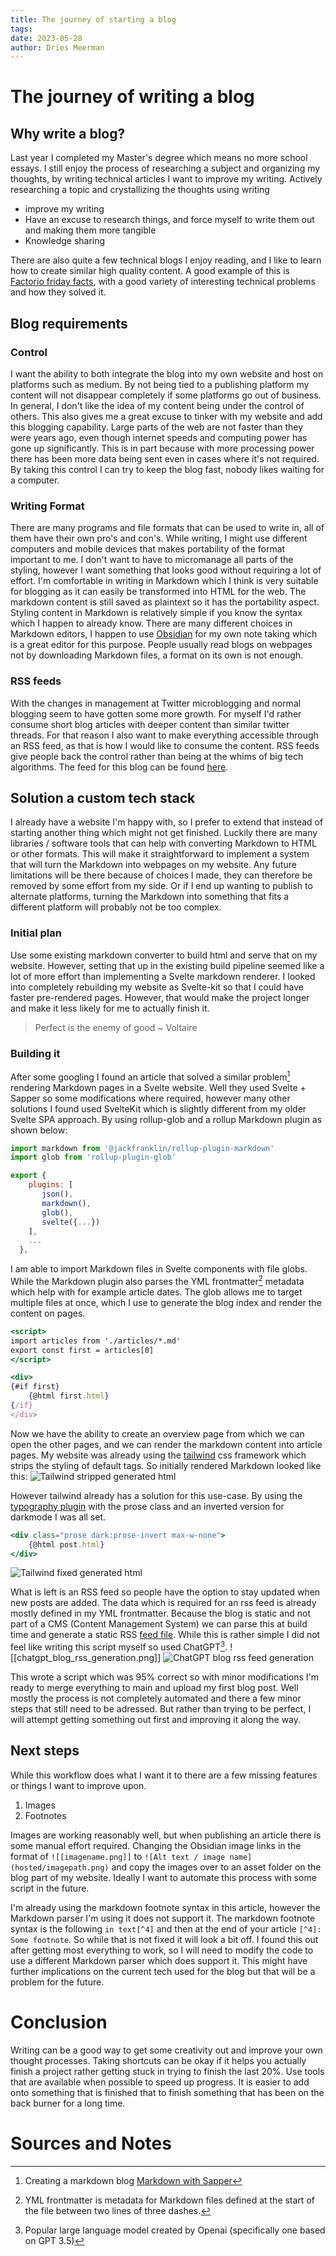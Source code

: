 ```yaml
---
title: The journey of starting a blog
tags:
date: 2023-05-28
author: Dries Meerman
---
```


# The journey of writing a blog

## Why write a blog?

Last year I completed my Master's degree which means no more school essays.
I still enjoy the process of researching a subject and organizing my thoughts, by writing technical articles I want to improve my writing.
Actively researching a topic and crystallizing the thoughts using writing

* improve my writing
* Have an excuse to research things, and force myself to write them out and making them more tangible
* Knowledge sharing

There are also quite a few technical blogs I enjoy reading, and I like to learn how to create similar high quality content.
A good example of this is [Factorio friday facts](https://www.factorio.com/blog/), with a good variety of interesting technical problems and how they solved it.

## Blog requirements

### Control
I want the ability to both integrate the blog into my own website and host on platforms such as medium.
By not being tied to a publishing platform my content will not disappear completely if some platforms go out of business.
In general, I don't like the idea of my content being under the control of others.
This also gives me a great excuse to tinker with my website and add this blogging capability.
Large parts of the web are not faster than they were years ago, even though internet speeds and computing power has gone up significantly.
This is in part because with more processing power there has been more data being sent even in cases where it's not required.
By taking this control I can try to keep the blog fast, nobody likes waiting for a computer.

### Writing Format
There are many programs and file formats that can be used to write in, all of them have their own pro's and con's.
While writing, I might use different computers and mobile devices that makes portability of the format important to me.
I don't want to have to micromanage all parts of the styling, however I want something that looks good without requiring a lot of effort.
I'm comfortable in writing in Markdown which I think is very suitable for blogging as it can easily be transformed into HTML for the web.
The markdown content is still saved as plaintext so it has the portability aspect. Styling content in Markdown is relatively simple if you know the syntax which I happen to already know.
There are many different choices in Markdown editors, I happen to use [Obsidian](https://obsidian.md/) for my own note taking which is a great editor for this purpose.
People usually read blogs on webpages not by downloading Markdown files, a format on its own is not enough.

### RSS feeds
With the changes in management at Twitter microblogging and normal blogging seem to have gotten some more growth.
For myself I'd rather consume short blog articles with deeper content than similar twitter threads.
For that reason I also want to make everything accessible through an RSS feed, as that is how I would like to consume the content.
RSS feeds give people back the control rather than being at the whims of big tech algorithms.
The feed for this blog can be found [here](/feed.xml).


## Solution a custom tech stack
I already have a website I'm happy with, so I prefer to extend that instead of starting another thing which might not get finished.
Luckily there are many libraries / software tools that can help with converting Markdown to HTML or other formats.
This will make it straightforward to implement a system that will turn the Markdown into webpages on my website.
Any future limitations will be there because of choices I made, they can therefore be removed by some effort from my side.
Or if I end up wanting to publish to alternate platforms, turning the Markdown into something that fits a different platform will probably not be too complex.

### Initial plan
Use some existing markdown converter to build html and serve that on my website.
However, setting that up in the existing build pipeline seemed like a lot of more effort than implementing a Svelte markdown renderer.
I looked into completely rebuilding my website as Svelte-kit so that I could have faster pre-rendered pages.
However, that would make the project longer and make it less likely for me to actually finish it.

>Perfect is the enemy of good ~ Voltaire


### Building it

After some googling I found an article that solved a similar problem[^1] rendering Markdown pages in a Svelte website.
Well they used Svelte + Sapper so some modifications where required, however many other solutions I found used SvelteKit which is slightly different from my older Svelte SPA approach.
By using rollup-glob and a rollup Markdown plugin as shown below:
```javascript
import markdown from '@jackfranklin/rollup-plugin-markdown'
import glob from 'rollup-plugin-glob'

export {
    plugins: [  
	   json(),  
	   markdown(),  
	   glob(),  
	   svelte({...})
    ],
    ...
  },
```

I am able to import Markdown files in Svelte components with file globs. While the Markdown plugin also parses the YML frontmatter[^2] metadata which help with for example article dates.
The glob allows me to target multiple files at once, which I use to generate the blog index and render the content on pages.

```jsx
<script>
import articles from './articles/*.md'
export const first = articles[0]
</script>

<div>
{#if first}
	{@html first.html}
{/if}
</div>
```

Now we have the ability to create an overview page from which we can open the other pages, and we can render the markdown content into article pages.
My website was already using the [tailwind](https://tailwindcss.com/) css framework which strips the styling of default tags.
So initially rendered Markdown looked like this:
![Tailwind stripped generated html](assets/articles/1_blog_journey/tailwind_stripped_generated_html.png)

However tailwind already has a solution for this use-case.
By using the [typography plugin](https://tailwindcss.com/docs/typography-plugin) with the prose class and an inverted version for darkmode I was all set.

```jsx
<div class="prose dark:prose-invert max-w-none">  
    {@html post.html}  
</div>
```

![Tailwind fixed generated html](assets/articles/1_blog_journey/tailwind_fixed_generated_html.png)


What is left is an RSS feed so people have the option to stay updated when new posts are added.
The data which is required for an rss feed is already mostly defined in my YML frontmatter.
Because the blog is static and not part of a CMS (Content Management System) we can parse this at build time and generate a static RSS [feed file](https://meerman.xyz/feed.xml).
While this is rather simple I did not feel like writing this script myself so used ChatGPT[^3].
![[chatgpt_blog_rss_generation.png]]
![ChatGPT blog rss feed generation](assets/articles/1_blog_journey/chatgpt_blog_rss_generation.png)

This wrote a script which was 95% correct so with minor modifications I'm ready to merge everything to main and upload my first blog post.
Well mostly the process is not completely automated and there a few minor steps that still need to be adressed.
But rather than trying to be perfect, I will attempt getting something out first and improving it along the way.

## Next steps
While this workflow does what I want it to there are a few missing features or things I want to improve upon.  
1. Images
2. Footnotes

Images are working reasonably well, but when publishing an article there is some manual effort required.
Changing the Obsidian image links in the format of `![[imagename.png]]` to `![Alt text / image name](hosted/imagepath.png)` and copy the images over to an asset folder on the blog part of my website.
Ideally I want to automate this process with some script in the future.  

I'm already using the markdown footnote syntax in this article, however the Markdown parser I'm using it does not support it. 
The markdown footnote syntax is the following `in text[^4]` and then at the end of your article `[^4]: Some footnote`.
So while that is not fixed it will look a bit off.
I found this out after getting most everything to work, so I will need to modify the code to use a different Markdown parser which does support it.
This might have further implications on the current tech used for the blog but that will be a problem for the future.


# Conclusion

Writing can be a good way to get some creativity out and improve your own thought processes.
Taking shortcuts can be okay if it helps you actually finish a project rather getting stuck in trying to finish the last 20%.
Use tools that are available when possible to speed up progress. 
It is easier to add onto something that is finished that to finish something that has been on the back burner for a long time.


# Sources and Notes

[^1]: Creating a markdown blog [Markdown with Sapper](https://dev.to/joshnuss/create-a-blog-with-markdown-sapper-50ad)
[^2]: YML frontmatter is metadata for Markdown files defined at the start of the file between two lines of three dashes.
[^3]: Popular large language model created by Openai (specifically one based on GPT 3.5)  
[^4]: Some footnote